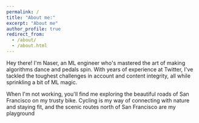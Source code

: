 ```yaml
---
permalink: /
title: "About me:"
excerpt: "About me"
author_profile: true
redirect_from: 
  - /about/
  - /about.html
---
```

Hey there! I'm Naser, an ML engineer who's mastered the art of making algorithms dance and pedals spin. With years of experience at Twitter, I've tackled the toughest challenges in account and content integrity, all while sprinkling a bit of ML magic.

When I'm not working, you'll find me exploring the beautiful roads of San Francisco on my trusty bike. Cycling is my way of connecting with nature and staying fit, and the scenic routes north of San Francisco are my playground


